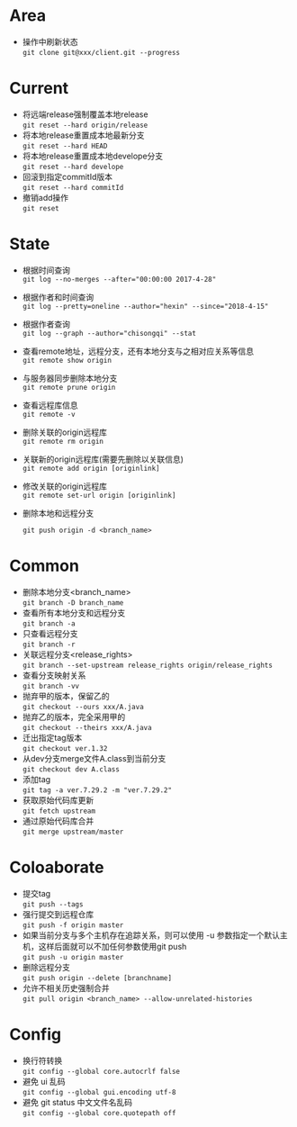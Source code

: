 # Area

- 操作中刷新状态  
`git clone git@xxx/client.git --progress`

# Current

- 将远端release强制覆盖本地release  
`git reset --hard origin/release`
-  将本地release重置成本地最新分支  
`git reset --hard HEAD`
- 将本地release重置成本地develope分支  
`git reset --hard develope`
- 回滚到指定commitId版本  
`git reset --hard commitId`
- 撤销add操作  
`git reset`

# State

- 根据时间查询  
  `git log --no-merges --after="00:00:00 2017-4-28"`

- 根据作者和时间查询  
  `git log --pretty=oneline --author="hexin" --since="2018-4-15"`

- 根据作者查询  
  `git log --graph --author="chisongqi" --stat`

- 查看remote地址，远程分支，还有本地分支与之相对应关系等信息  
  `git remote show origin`

- 与服务器同步删除本地分支  
  `git remote prune origin`

- 查看远程库信息  
  `git remote -v`

- 删除关联的origin远程库  
  `git remote rm origin`

- 关联新的origin远程库(需要先删除以关联信息)  
  `git remote add origin [originlink]`

- 修改关联的origin远程库  
  `git remote set-url origin [originlink]`

- 删除本地和远程分支

  `git push origin -d <branch_name>`

# Common

- 删除本地分支<branch_name>  
`git branch -D branch_name`
- 查看所有本地分支和远程分支  
`git branch -a`
- 只查看远程分支  
`git branch -r`
- 关联远程分支<release_rights>  
`git branch --set-upstream release_rights origin/release_rights`
- 查看分支映射关系  
`git branch -vv`
- 抛弃甲的版本，保留乙的  
`git checkout --ours xxx/A.java`
- 抛弃乙的版本，完全采用甲的  
`git checkout --theirs xxx/A.java`
- 迁出指定tag版本  
`git checkout ver.1.32`
- 从dev分支merge文件A.class到当前分支  
`git checkout dev A.class`
- 添加tag  
`git tag -a ver.7.29.2 -m "ver.7.29.2"`
- 获取原始代码库更新  
`git fetch upstream`
- 通过原始代码库合并  
`git merge upstream/master`

# Coloaborate

- 提交tag  
`git push --tags`
- 强行提交到远程仓库  
`git push -f origin master`
- 如果当前分支与多个主机存在追踪关系，则可以使用 -u 参数指定一个默认主机，这样后面就可以不加任何参数使用git push  
`git push -u origin master`
- 删除远程分支  
`git push origin --delete [branchname]`
- 允许不相关历史强制合并  
`git pull origin <branch_name> --allow-unrelated-histories`

# Config

- 换行符转换  
`git config --global core.autocrlf false`
- 避免 ui 乱码  
`git config --global gui.encoding utf-8`
- 避免 git status 中文文件名乱码  
`git config --global core.quotepath off`


